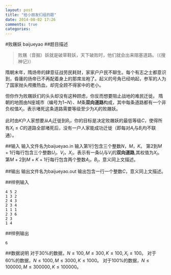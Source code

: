 ```yaml
---
layout: post
title: "给小朋友们组的题"
date: 2014-08-02 17:26
comments: true
categories: 
---
```


#败屩妖 baijueyao
##题目描述
>败屩（音掘）妖就是破草鞋妖，天下破败时，他们就会出来阻塞道路。（《搜神记》）

隋朝末年，隋炀帝的肆意征战劳民耗财，家家户户民不聊生。每个有志之士都意识到，昏庸的炀帝已不再配着身上的那席龙袍了。起义的号角已经响起，参军的人为了国家抛头颅撒热血，却完全顾不得家中的老小。

但你作为败屩妖们的头头却没有这种顾虑，你反而想要阻止战地的难民迁徙。
隋朝的地图由$N$座城市（编号为$1$~$N$）、$M$条**双向道路**构成，其中每条道路都有一个非负权值$X_i$，表示堵死这条道路需要等级至少为$X_i$的败屩妖。

此时由$K$户人家想要从$A_i$迁徙到$B_i$，你的目标是决定败屩妖的最低等级$C$，使得所有$X_i\leq C$的道路全部堵死后，没有一户人家能成功迁徙（即每对$A_i$与$B_i$均不联通）。

##输入
输入文件名为baijueyao.in
输入第$1$行包含三个整数$N$，$M$，$K$。
第$2$到$M+1$行每行包含三个整数$U_i$，$V_i$，$X_i$，表示有一条$U_i$与$V_i$的**双向道路**,其权值为$X_i$。
第$M+2$到$M+K+1$行每行包含两个整数$A_i$，$B_i$，意义同上文描述。

##输出
输出文件名为baijueyao.out
输出包含一行一个整数$C$，意义同上文描述。

##样例输入
```
4 5 2
1 3 2
2 4 3
2 3 4
1 1 1
2 3 6
2 3
1 4
```

##样例输出
```
6
```

##数据说明
对于$30\%$的数据，$N\leq 100, M\leq 300, K\leq 100, X_i\leq 100$。
对于$60\%$的数据，$N\leq 1000, M\leq 3000, K\leq 1000$。
对于$100\%$的数据，$N\leq 100000, M\leq 300000, K\leq 100000$。
